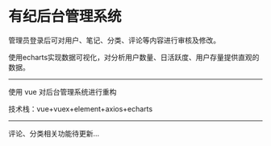 # 有纪后台管理系统

管理员登录后可对用户、笔记、分类、评论等内容进行审核及修改。

使用echarts实现数据可视化，对分析用户数量、日活跃度、用户存量提供直观的数据。

---

使用 vue 对后台管理系统进行重构

技术栈：vue+vuex+element+axios+echarts

---

评论、分类相关功能待更新...


